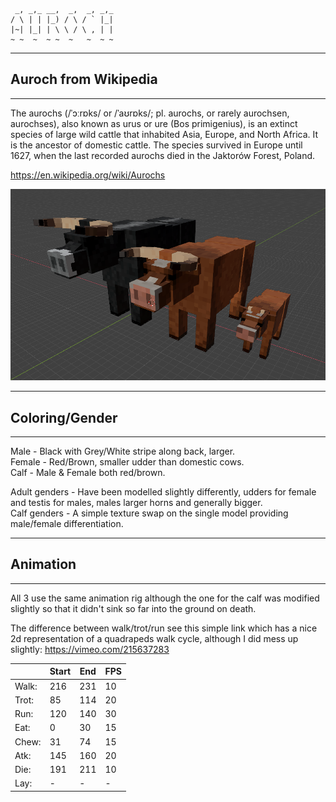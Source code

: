 	 _, _,_ __,  _,  _, _,_
	/ \ | | |_) / \ / ` |_|
	|~| |_| | \ \ / \ , | |
	~ ~  ~  ~ ~  ~   ~  ~ ~
                        
---------------------------
## Auroch from Wikipedia 
---------------------------
The aurochs (/ˈɔːrɒks/ or /ˈaʊrɒks/; pl. aurochs, or rarely aurochsen, aurochses), also known as urus or ure (Bos primigenius), 
is an extinct species of large wild cattle that inhabited Asia, Europe, and North Africa. It is the ancestor of domestic cattle. 
The species survived in Europe until 1627, when the last recorded aurochs died in the Jaktorów Forest, Poland.

https://en.wikipedia.org/wiki/Aurochs

![auroch render](https://github.com/sirrobzeroone/Animal_Models/blob/main/Auroch%20(Cow%20Ancestor)/Auroch_family_picture.png)

---------------------------
##     Coloring/Gender    
---------------------------
Male - Black with Grey/White stripe along back, larger.  
Female - Red/Brown, smaller udder than domestic cows.  
Calf - Male & Female both red/brown.  

Adult genders - Have been modelled slightly differently, udders for female and testis for males, males larger horns and generally bigger.  
Calf genders - A simple texture swap on the single model providing male/female differentiation.

---------------------------
##        Animation       
---------------------------
All 3 use the same animation rig although the one for the calf was modified slightly so that it didn't sink so far into the ground on death.

The difference between walk/trot/run see this simple link which has a nice 2d representation of a quadrapeds walk cycle, although I did mess up slightly:
https://vimeo.com/215637283

|     | Start | End | FPS |
|-----|-------|-----|-----|
|Walk:|  216  | 231 |  10 |
|Trot:|   85  | 114 |  20 |
|Run: |  120  | 140 |  30 |
|Eat: |    0  |  30 |  15 |
|Chew:|   31  |  74 |  15 |
|Atk: |  145  | 160 |  20 |
|Die: |  191  | 211 |  10 |
|Lay: |   -   |  -  |   - |






